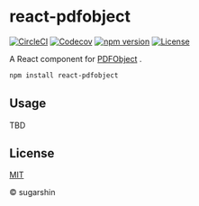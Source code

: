 # react-pdfobject

[![CircleCI][circleci-image]][circleci-url]
[![Codecov][codecov-image]][codecov-url]
[![npm version][npm-image]][npm-url]
[![License][license-image]][license-url]

A React component for [PDFObject](https://github.com/pipwerks/PDFObject) .

```sh
npm install react-pdfobject
```

## Usage

TBD

## License

[MIT][license-url]

© sugarshin

[circleci-image]: https://circleci.com/gh/sugarshin/react-pdfobject/tree/master.svg?style=svg&circle-token=5faa6707fd0e1803cf6e01a16b6bacaba92b23b3
[circleci-url]: https://circleci.com/gh/sugarshin/react-pdfobject/tree/master
[codecov-image]: https://codecov.io/gh/sugarshin/react-pdfobject/branch/master/graph/badge.svg
[codecov-url]: https://codecov.io/gh/sugarshin/react-pdfobject
[npm-image]: https://img.shields.io/npm/v/react-pdfobject.svg?style=flat-square
[npm-url]: https://www.npmjs.org/package/react-pdfobject
[license-image]: https://img.shields.io/:license-mit-blue.svg?style=flat-square
[license-url]: https://sugarshin.mit-license.org/
